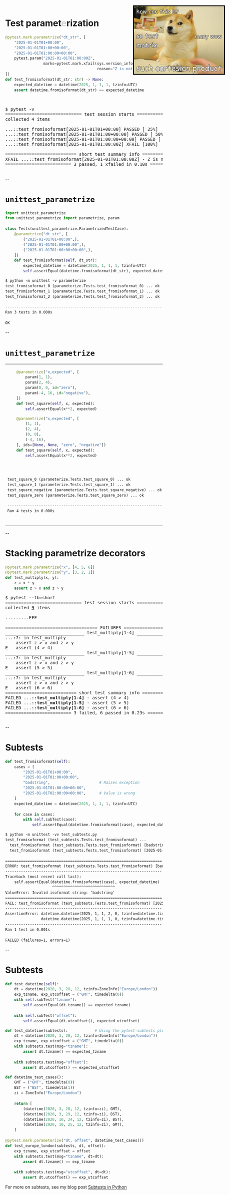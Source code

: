 # Test paramet<span style="color:#D2D2D2">e</span>rization

<div class="centered-container big-code">
<div class="left-container">

```python
@pytest.mark.parametrize("dt_str", [
    "2025-01-01T01+00:00",
    "2025-01-01T01:00+00:00",
    "2025-01-01T01:00:00+00:00",
    pytest.param("2025-01-01T01:00:00Z",
                 marks=pytest.mark.xfail(sys.version_info < (3, 11),
                                         reason="Z is not supported")),
])
def test_fromisoformat(dt_str: str) -> None:
    expected_datetime = datetime(2025, 1, 1, 1, tzinfo=UTC)
    assert datetime.fromisoformat(dt_str) == expected_datetime
```

<br/>

<pre class="code-wrapper">
<tt class="hljs">$ pytest -v
<span class="pytest-ok">============================= test session starts ==============================</span>
<span class="pytest-ok">collected 4 items                                                              </span>

...::test_fromisoformat[2025-01-01T01+00:00] <span class="pytest-good">PASSED [ 25%]</span>
...::test_fromisoformat[2025-01-01T01:00+00:00] <span class="pytest-good">PASSED [ 50%]</span>
...::test_fromisoformat[2025-01-01T01:00:00+00:00] <span class="pytest-good">PASSED [ 75%]</span>
...::test_fromisoformat[2025-01-01T01:00:00Z] <span class="pytest-warn">XFAIL</span><span class="pytest-good"> [100%]</span>

<span class="pytest-ok">=========================== short test summary info ============================</span>
<span class="pytest-warn">XFAIL</span> ...::test_fromisoformat[2025-01-01T01:00:00Z] - Z is not supported
<span class="pytest-good">========================= <span class="pytest-pass">3 passed</span>, <span class="pytest-bad">1 xfailed</span> in 0.10s =========================</span>
</tt>
</pre>

</div>
</div>

--

# `unittest_parametrize`

<div class="centered-container big-code">

```python
import unittest_parametrize
from unittest_parametrize import parametrize, param

class Tests(unittest_parametrize.ParametrizedTestCase):
    @parametrize("dt_str", [
        ("2025-01-01T01+00:00",),
        ("2025-01-01T01:00+00:00",),
        ("2025-01-01T01:00:00+00:00",),
    ])
    def test_fromisoformat(self, dt_str):
        expected_datetime = datetime(2025, 1, 1, 1, tzinfo=UTC)
        self.assertEqual(datetime.fromisoformat(dt_str), expected_datetime)

```

<div></div>


```txt
$ python -m unittest -v parameterize
test_fromisoformat_0 (parameterize.Tests.test_fromisoformat_0) ... ok
test_fromisoformat_1 (parameterize.Tests.test_fromisoformat_1) ... ok
test_fromisoformat_2 (parameterize.Tests.test_fromisoformat_2) ... ok

----------------------------------------------------------------------
Ran 3 tests in 0.000s

OK
```

<div></div>
<div></div>
<div></div>

--

<!-- .slide: data-visibility="hidden" -->

# `unittest_parametrize`


<table class="alignment-table">
<tr>
<td>

```python
    @parametrize("x,expected", [
        param(1, 1),
        param(2, 4),
        param(0, 0, id="zero"),
        param(-4, 16, id="negative"),
    ])
    def test_square(self, x, expected):
        self.assertEqual(x**2, expected)
```
<!-- .element class="fragment disappearing-fragment fade-out" data-fragment-index="0" -->

```python
    @parametrize("x,expected", [
        (1, 1),
        (2, 4),
        (0, 0),
        (-4, 16),
    ], ids=[None, None, "zero", "negative"])
    def test_square(self, x, expected):
        self.assertEqual(x**2, expected)
```
<!-- .element class="fragment disappearing-fragment fade-in" data-fragment-index="0" -->

</td>

<td>

```python
@pytest.mark.parametrize("x,expected", [
    pytest.param(1, 1),
    pytest.param(2, 4),
    pytest.param(0, 0, id="zero"),
    pytest.param(-4, 16, id="negative"),
])
def test_square(x, expected):
    assert x**2 == expected
```
<!-- .element class="fragment disappearing-fragment fade-out" data-fragment-index="0" -->

```python
@pytest.mark.parametrize("x,expected", [
    (1, 1),
    (2, 4),
    (0, 0),
    (-4, 16),
], ids=[None, None, "zero", "negative"])
def test_square(x, expected):
    assert x**2 == expected
```
<!-- .element class="fragment disappearing-fragment fade-in" data-fragment-index="0" -->

</td>
</tr>

<tr><td colspan="2"><div class="code-separator"></div></td></tr>

<tr>
<td>

```txt
test_square_0 (parameterize.Tests.test_square_0) ... ok
test_square_1 (parameterize.Tests.test_square_1) ... ok
test_square_negative (parameterize.Tests.test_square_negative) ... ok
test_square_zero (parameterize.Tests.test_square_zero) ... ok

----------------------------------------------------------------------
Ran 4 tests in 0.000s
```

</td>
<td>

<pre class="code-wrapper"><tt class="hljs">$ pytest -v
<span class="pytest-ok">============================= test session starts ==============================</span>
<span class="pytest-ok">collected 4 items                                                              </span>

...::test_square[1-1] <span class="pytest-pass">PASSED                         [ 25%]</span>
...::test_square[2-4] <span class="pytest-pass">PASSED                         [ 50%]</span>
...::test_square[zero] <span class="pytest-pass">PASSED                        [ 75%]</span>
...::test_square[negative] <span class="pytest-pass">PASSED                    [100%]</span>

<span class="pytest-pass">============================== </span><span class="pytest-good">4 passed</span><span class="pytest-pass"> in 0.14s ===============================</span>
</tt></pre>

</td>
</tr>
</table>


--

# Stacking parametrize decorators

<div class="centered-container medium-code">

<div class="left-container" style="width:100%">

```python
@pytest.mark.parametrize("x", [4, 5, 6])
@pytest.mark.parametrize("y", [3, 2, 1])
def test_multiply(x, y):
    z = x * y
    assert z > x and z > y
```

<div></div>

<pre class="code-wrapper"><tt class="hljs">$ pytest --tb=short
<span class="pytest-ok">============================= test session starts ==============================</span>
<span class="pytest-ok">collected <u>9</u> items                                                              </span>

<span class="pytest-pass">.........</span><span class="pytest-bad">FFF                                                              [100%]</span>

=================================== FAILURES ===================================
<span class="pytest-error">______________________________ test_multiply[1-4] ______________________________</span>
<span class="pytest-error">...</span>:7: in test_multiply
    assert z &gt; x and z &gt; y
<span class="pytest-error">E   assert (4 &gt; 4)</span>
<span class="pytest-error">______________________________ test_multiply[1-5] ______________________________</span>
<span class="pytest-error">...</span>:7: in test_multiply
    assert z &gt; x and z &gt; y
<span class="pytest-error">E   assert (5 &gt; 5)</span>
<span class="pytest-error">______________________________ test_multiply[1-6] ______________________________</span>
<span class="pytest-error">...</span>:7: in test_multiply
    assert z &gt; x and z &gt; y
<span class="pytest-error">E   assert (6 &gt; 6)</span>
<span class="pytest-ok">=========================== short test summary info ============================</span>
<span class="pytest-bad">FAILED</span> ...::<b>test_multiply[1-4]</b> - assert (4 &gt; 4)
<span class="pytest-bad">FAILED</span> ...::<b>test_multiply[1-5]</b> - assert (5 &gt; 5)
<span class="pytest-bad">FAILED</span> ...::<b>test_multiply[1-6]</b> - assert (6 &gt; 6)
<span class="pytest-bad">========================= </span><span class="pytest-error">3 failed</span>, <span class="pytest-pass">6 passed</span><span class="pytest-bad"> in 0.23s ==========================</span>
</tt>
</pre>

<img src="images/memes/doge-parameterization.png"
     alt="Doge meme featuring a Shiba Inu with text in Comic Sans reading, 'how can this b?', 'so text matrix', 'many wow', 'such cartesian product'"
     style="height: auto; width: 30dvw; position: fixed; top: 3.5em; right: 3dvw; border: 3px solid #000">

</div>
</div>

--

<!-- .slide: data-visibility="hidden" -->

# Subtests

<div class="centered-container">
<div class="left-container" style="width: 100%">

```python
def test_fromisoformat(self):
    cases = [
        "2025-01-01T01+00:00",
        "2025-01-01T01:00+00:00",
        "badstring",                      # Raises exception
        "2025-01-01T01:00:00+00:00",
        "2025-01-01T02:00:00+00:00",      # Value is wrong
    ]
    expected_datetime = datetime(2025, 1, 1, 1, tzinfo=UTC)

    for case in cases:
        with self.subTest(case):
            self.assertEqual(datetime.fromisoformat(case), expected_datetime)
```

<div></div>

```txt
$ python -m unittest -vv test_subtests.py
test_fromisoformat (test_subtests.Tests.test_fromisoformat) ...
  test_fromisoformat (test_subtests.Tests.test_fromisoformat) [badstring] ... ERROR
  test_fromisoformat (test_subtests.Tests.test_fromisoformat) [2025-01-01T02:00:00+00:00] ... FAIL

======================================================================
ERROR: test_fromisoformat (test_subtests.Tests.test_fromisoformat) [badstring]
----------------------------------------------------------------------
Traceback (most recent call last):
    self.assertEqual(datetime.fromisoformat(case), expected_datetime)
                     ^^^^^^^^^^^^^^^^^^^^^^^^^^^^
ValueError: Invalid isoformat string: 'badstring'
======================================================================
FAIL: test_fromisoformat (test_subtests.Tests.test_fromisoformat) [2025-01-01T02:00:00+00:00]
----------------------------------------------------------------------
AssertionError: datetime.datetime(2025, 1, 1, 2, 0, tzinfo=datetime.timezone.utc) !=
                datetime.datetime(2025, 1, 1, 1, 0, tzinfo=datetime.timezone.utc)
----------------------------------------------------------------------
Ran 1 test in 0.001s

FAILED (failures=1, errors=1)
```

</div>
</div>


--

<!-- .slide: data-visibility="hidden" -->

# Subtests

<div class="centered-container" style="justify-content: flex-start">
<div class="left-container" style="width: 100%">

```python
def test_datetime(self):
    dt = datetime(2020, 3, 28, 12, tzinfo=ZoneInfo("Europe/London"))
    exp_tzname, exp_utcoffset = ("GMT", timedelta(0))
    with self.subTest("tzname"):
        self.assertEqual(dt.tzname() == expected_tzname)

    with self.subTest("offset"):
        self.assertEqual(dt.utcoffset(), expected_utcoffset)
```
<!-- .element class="fragment disappearing-fragment nospace-fragment fade-out" data-fragment-index="0" -->

```python
def test_datetime(subtests):            # Using the pytest-subtests plugin
    dt = datetime(2020, 3, 28, 12, tzinfo=ZoneInfo("Europe/London"))
    exp_tzname, exp_utcoffset = ("GMT", timedelta(0))
    with subtests.test(msg="tzname"):
        assert dt.tzname() == expected_tzname

    with subtests.test(msg="offset"):
        assert dt.utcoffset() == expected_utcoffset
```
<!-- .element class="fragment nospace-fragment fade-in" data-fragment-index="0" -->

<div></div>

```python
def datetime_test_cases():
    GMT = ("GMT", timedelta(0))
    BST = ("BST", timedelta(1))
    zi = ZoneInfo("Europe/London")

    return [
        (datetime(2020, 3, 28, 12, tzinfo=zi), GMT),
        (datetime(2020, 3, 29, 12, tzinfo=zi), BST),
        (datetime(2020, 10, 24, 12, tzinfo=zi), BST),
        (datetime(2020, 10, 25, 12, tzinfo=zi), GMT),
    ]

@pytest.mark.parameterize("dt, offset", datetime_test_cases())
def test_europe_london(subtests, dt, offset):
    exp_tzname, exp_utcoffset = offset
    with subtests.test(msg="tzname", dt=dt):
        assert dt.tzname() == exp_tzname

    with subtests.test(msg="utcoffset", dt=dt):
        assert dt.utcoffset() == exp_utcoffset
```
<!-- .element class="fragment fade-in" data-fragment-index="1" -->

</div>

<span class="footnote">For more on subtests, see my blog post [Subtests in Python](https://blog.ganssle.io/articles/2020/04/subtests-in-python.html)</span>

</div>
